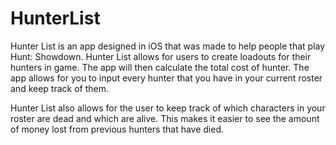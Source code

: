 # HunterList

Hunter List is an app designed in iOS that was made to help people that play Hunt: Showdown. Hunter List allows for users to create loadouts for their hunters in game. 
The app will then calculate the total cost of hunter. The app allows for you to input every hunter that you have in your current roster and keep track of them.

Hunter List also allows for the user to keep track of which characters in your roster are dead and which are alive. This makes it easier to see the amount of money 
lost from previous hunters that have died. 
